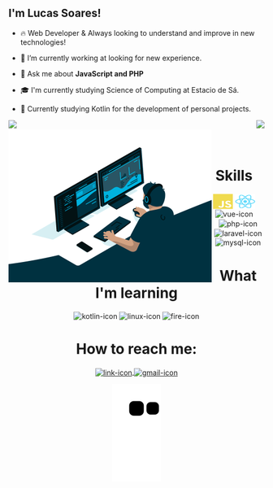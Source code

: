 ## I'm Lucas Soares!

- 🔥 Web Developer & Always looking to understand and improve in new technologies!

- 🔭 I’m currently working at looking for new experience.

- 💬 Ask me about **JavaScript and PHP**
  
- 🎓 I'm currently studying Science of Computing at Estacio de Sá.
  
- :iphone: Currently studying Kotlin for the development of personal projects.

<div>
  
  <img  height="180em" src="https://github-readme-stats.vercel.app/api?username=lucassoaresoliveiraa&show_icons=true&theme=great-gatsby&include_all_commits=true&count_private=true"/>
  <img align="right" height="180em" src="https://github-readme-stats.vercel.app/api/top-langs/?username=lucassoaresoliveiraa&layout=compact&langs_count=16&theme=great-gatsby"/>
</div>
<img align="left" height="300" alt="coding-time" src="code.gif">
<br>

<div  align="center"> 
  <div style="display: inline_block"><br>
    <h1 align="center">Skills</h1>
    <img align="center" height="30" width="40" alt="js-icon"  src="https://raw.githubusercontent.com/devicons/devicon/master/icons/javascript/javascript-plain.svg">
    <img align="center" height="30" width="40" alt="react-icon" src="https://raw.githubusercontent.com/devicons/devicon/master/icons/react/react-original.svg">
    <img align="center" height="30" width="40" alt="vue-icon" 
      src="https://cdn.jsdelivr.net/gh/devicons/devicon/icons/vuejs/vuejs-original.svg">
    <img align="center" height="30" width="40" alt="php-icon"
      src="https://cdn.jsdelivr.net/gh/devicons/devicon/icons/php/php-original.svg">
    <img align="center" height="30" width="40" alt="laravel-icon" 
      src="https://cdn.jsdelivr.net/gh/devicons/devicon/icons/laravel/laravel-plain.svg">
    <img align="center" height="30" width="40" alt="mysql-icon" 
      src="https://cdn.jsdelivr.net/gh/devicons/devicon/icons/mysql/mysql-original.svg">
 
  <h1 align="center">What I'm learning</h1>
   <img align="center" height="30" width="40" alt="kotlin-icon" 
      src="https://cdn.jsdelivr.net/gh/devicons/devicon/icons/kotlin/kotlin-original.svg">
      <img align="center" height="30" width="40" alt="linux-icon" 
      src="https://cdn.jsdelivr.net/gh/devicons/devicon/icons/linux/linux-original.svg">
      <img align="center" height="30" width="40" alt="fire-icon" 
      src="https://cdn.jsdelivr.net/gh/devicons/devicon/icons/firebase/firebase-plain.svg">
</div>

  <div  align="center"> 
  <h1 align="center">How to reach me:</h1>
      <a href = "(https://www.linkedin.com/in/lucas-soares-de-oliveira-a4b6a0217/)">
       <img align="center" height="30" width="40" alt="link-icon" 
      src="https://cdn.jsdelivr.net/gh/devicons/devicon/icons/linkedin/linkedin-original.svg">
    </a>
    <a href = "(https://www.instagram.com/lucas.oliveira_soares/)">
      <img align="center" height="30" width="40" alt="gmail-icon" 
      src="https://img.icons8.com/color/48/gmail--v1.png" alt="gmail--v1">
    </a>
</div>
  
![Snake animation](https://github.com/lucassoaresoliveiraa/lucassoaresoliveiraa/blob/output/github-contribution-grid-snake.svg)
